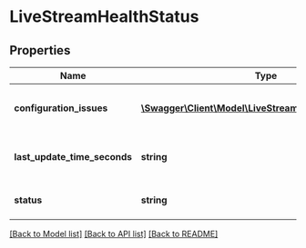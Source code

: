 # LiveStreamHealthStatus

## Properties
Name | Type | Description | Notes
------------ | ------------- | ------------- | -------------
**configuration_issues** | [**\Swagger\Client\Model\LiveStreamConfigurationIssue[]**](LiveStreamConfigurationIssue.md) | The configurations issues on this stream | [optional] 
**last_update_time_seconds** | **string** | The last time this status was updated (in seconds) | [optional] 
**status** | **string** | The status code of this stream | [optional] 

[[Back to Model list]](../README.md#documentation-for-models) [[Back to API list]](../README.md#documentation-for-api-endpoints) [[Back to README]](../README.md)


